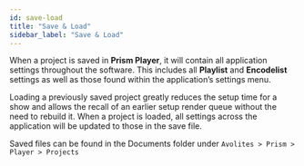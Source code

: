 ```yaml
---
id: save-load
title: "Save & Load"
sidebar_label: "Save & Load"
---
```


When a project is saved in **Prism Player**, it will contain all application settings throughout the software. This includes all **Playlist** and **Encodelist** settings as well as those found within the application’s settings menu.

Loading a previously saved project greatly reduces the setup time for a show and allows the recall of an earlier setup render queue without the need to rebuild it. When a project is loaded, all settings across the application will be updated to those in the save file.

Saved files can be found in the Documents folder under `Avolites > Prism > Player > Projects`
